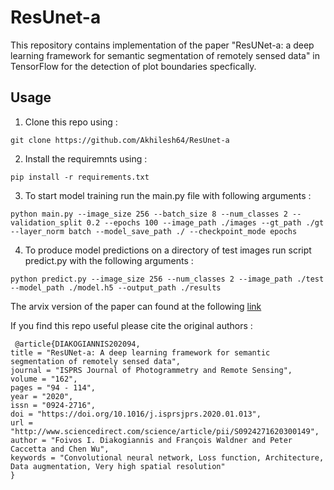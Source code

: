 # ResUnet-a

This repository contains implementation of the paper "ResUNet-a: a deep learning framework for semantic segmentation of remotely sensed data" in TensorFlow for the detection of plot boundaries specfically.

## Usage

1. Clone this repo using :
```
git clone https://github.com/Akhilesh64/ResUnet-a
``` 
2. Install the requiremnts using :
```
pip install -r requirements.txt
```
3. To start model training run the main.py file with following arguments :
```
python main.py --image_size 256 --batch_size 8 --num_classes 2 --validation_split 0.2 --epochs 100 --image_path ./images --gt_path ./gt --layer_norm batch --model_save_path ./ --checkpoint_mode epochs
```
4. To produce model predictions on a directory of test images run script predict.py with the following arguments :
```
python predict.py --image_size 256 --num_classes 2 --image_path ./test --model_path ./model.h5 --output_path ./results
```

The arvix version of the paper can found at the following [link](https://arxiv.org/abs/1904.00592)



If you find this repo useful please cite the original authors :
```
￼@article{DIAKOGIANNIS202094,
title = "ResUNet-a: A deep learning framework for semantic segmentation of remotely sensed data",
journal = "ISPRS Journal of Photogrammetry and Remote Sensing",
volume = "162",
pages = "94 - 114",
year = "2020",
issn = "0924-2716",
doi = "https://doi.org/10.1016/j.isprsjprs.2020.01.013",
url = "http://www.sciencedirect.com/science/article/pii/S0924271620300149",
author = "Foivos I. Diakogiannis and François Waldner and Peter Caccetta and Chen Wu",
keywords = "Convolutional neural network, Loss function, Architecture, Data augmentation, Very high spatial resolution"
}
```
